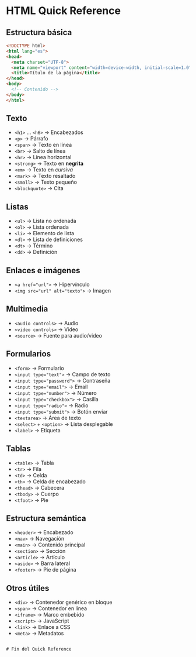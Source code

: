 # HTML Quick Reference

## Estructura básica
```html
<!DOCTYPE html>
<html lang="es">
<head>
  <meta charset="UTF-8">
  <meta name="viewport" content="width=device-width, initial-scale=1.0">
  <title>Título de la página</title>
</head>
<body>
  <!-- Contenido -->
</body>
</html>
```

## Texto
- `<h1>` ... `<h6>` → Encabezados
- `<p>` → Párrafo
- `<span>` → Texto en línea
- `<br>` → Salto de línea
- `<hr>` → Línea horizontal
- `<strong>` → Texto en **negrita**
- `<em>` → Texto en *cursiva*
- `<mark>` → Texto resaltado
- `<small>` → Texto pequeño
- `<blockquote>` → Cita

## Listas
- `<ul>` → Lista no ordenada
- `<ol>` → Lista ordenada
- `<li>` → Elemento de lista
- `<dl>` → Lista de definiciones
- `<dt>` → Término
- `<dd>` → Definición

## Enlaces e imágenes
- `<a href="url">` → Hipervínculo
- `<img src="url" alt="texto">` → Imagen

## Multimedia
- `<audio controls>` → Audio
- `<video controls>` → Video
- `<source>` → Fuente para audio/video

## Formularios
- `<form>` → Formulario
- `<input type="text">` → Campo de texto
- `<input type="password">` → Contraseña
- `<input type="email">` → Email
- `<input type="number">` → Número
- `<input type="checkbox">` → Casilla
- `<input type="radio">` → Radio
- `<input type="submit">` → Botón enviar
- `<textarea>` → Área de texto
- `<select>` + `<option>` → Lista desplegable
- `<label>` → Etiqueta

## Tablas
- `<table>` → Tabla
- `<tr>` → Fila
- `<td>` → Celda
- `<th>` → Celda de encabezado
- `<thead>` → Cabecera
- `<tbody>` → Cuerpo
- `<tfoot>` → Pie

## Estructura semántica
- `<header>` → Encabezado
- `<nav>` → Navegación
- `<main>` → Contenido principal
- `<section>` → Sección
- `<article>` → Artículo
- `<aside>` → Barra lateral
- `<footer>` → Pie de página

## Otros útiles
- `<div>` → Contenedor genérico en bloque
- `<span>` → Contenedor en línea
- `<iframe>` → Marco embebido
- `<script>` → JavaScript
- `<link>` → Enlace a CSS
- `<meta>` → Metadatos
```

# Fin del Quick Reference
